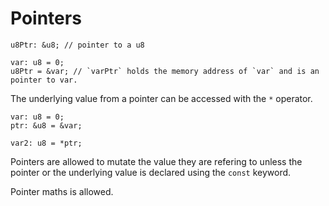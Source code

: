 
# Pointers

```
u8Ptr: &u8; // pointer to a u8

var: u8 = 0;
u8Ptr = &var; // `varPtr` holds the memory address of `var` and is an pointer to var.
```

The underlying value from a pointer can be accessed with the `*` operator.
```
var: u8 = 0;
ptr: &u8 = &var;

var2: u8 = *ptr;
```

Pointers are allowed to mutate the value they are refering to unless the pointer or the underlying value is declared using the `const` keyword.

Pointer maths is allowed.